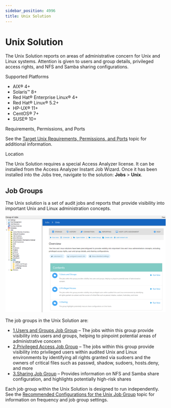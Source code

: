 ```yaml
---
sidebar_position: 4996
title: Unix Solution
---
```


# Unix Solution

The Unix Solution reports on areas of administrative concern for Unix and Linux systems. Attention is given to users and group details, privileged access rights, and NFS and Samba sharing configurations.

Supported Platforms

* AIX® 4+
* Solaris™ 8+
* Red Hat® Enterprise Linux® 4+
* Red Hat® Linux® 5.2+
* HP-UX® 11+
* CentOS® 7+
* SUSE® 10+

Requirements, Permissions, and Ports

See the [Target Unix Requirements, Permissions, and Ports](../../Requirements/Target/Unix "Target Unix Requirements, Permissions, and Ports") topic for additional information.

Location

The Unix Solution requires a special Access Analyzer license. It can be installed from the Access Analyzer Instant Job Wizard. Once it has been installed into the Jobs tree, navigate to the solution: **Jobs** > **Unix**.

## Job Groups

The Unix solution is a set of audit jobs and reports that provide visibility into important Unix and Linux administration concepts.

![Unix Solution Overview page](../../../../../../static/images/AccessAnalyzer_12.0/Content/Resources/Images/EnterpriseAuditor/Solutions/Unix/OverviewPage.png "Unix Solution Overview page")

The job groups in the Unix Solution are:

* [1.Users and Groups Job Group](UsersGroups/Overview "1.Users and Groups Job Group") – The jobs within this group provide visibility into users and groups, helping to pinpoint potential areas of administrative concern
* [2.Privileged Access Job Group](PrivilegedAccess/Overview "2.Privileged Access Job Group") – The jobs within this group provide visibility into privileged users within audited Unix and Linux environments by identifying all rights granted via sudoers and the owners of critical files such as passwd, shadow, sudoers, hosts.deny, and more
* [3.Sharing Job Group](Sharing/Overview "3.Sharing Job Group") – Provides information on NFS and Samba share configuration, and highlights potentially high-risk shares

Each job group within the Unix Solution is designed to run independently. See the [Recommended Configurations for the Unix Job Group](Recommended "Recommended Configurations for the Unix Job Group") topic for information on frequency and job group settings.